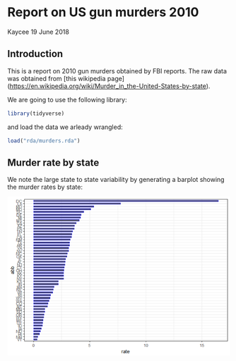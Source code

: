 Report on US gun murders 2010
================
Kaycee
19 June 2018

Introduction
------------

This is a report on 2010 gun murders obtained by FBI reports. The raw data was obtained from \[this wikipedia page\] (<https://en.wikipedia.org/wiki/Murder_in_the-United-States-by-state>).

We are going to use the following library:

``` r
library(tidyverse)
```

and load the data we arleady wrangled:

``` r
load("rda/murders.rda")
```

Murder rate by state
--------------------

We note the large state to state variability by generating a barplot showing the murder rates by state:

![](report_files/figure-markdown_github/murder_rate-by-state-1.png)

